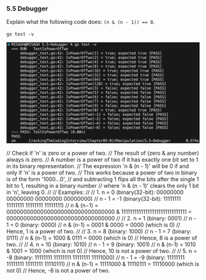 ### 5.5 Debugger
Explain what the following code does: `(n & (n - 1)) == 0`.



`go test -v`

![Test Result](_testResult.png)


// Check if 'n' is zero or a power of two.
// The result of (zero & any number) always is zero.
// A number is a power of two if it has exactly one bit set to 1 in its binary representation.
// The expression 'n & (n - 1)' will be 0 if and only if 'n' is a power of two.
// This works because a power of two in binary is of the form '1000...0',
// and subtracting 1 flips all the bits after the single 1 bit to 1, resulting in a binary number
// where 'n & (n - 1)' clears the only 1 bit in 'n', leaving 0.
//
// Examples:
//
// 1. n = 0 (binary(32-bit): 00000000 00000000 00000000 00000000)
//    n - 1 = -1 (binary(32-bit): 11111111 11111111 11111111 11111111)
//    n & (n−1) = 00000000000000000000000000000000 & 111111111111111111111111111111 = 00000000000000000000000000000000
//
// 2. n = 1 (binary: 0001)
//    n - 1 = 0 (binary: 0000)
//    n & (n-1) = 0001 & 0000 = 0000 (which is 0)
//    Hence, 1 is a power of two.
//
// 3. n = 8 (binary: 1000)
//    n - 1 = 7 (binary: 0111)
//    n & (n-1) = 1000 & 0111 = 0000 (which is 0)
//    Hence, 8 is a power of two.
//
// 4. n = 10 (binary: 1010)
//    n - 1 = 9 (binary: 1001)
//    n & (n-1) = 1010 & 1001 = 1000 (which is not 0)
//    Hence, 10 is not a power of two.
//
// 5. n = -8 (binary: 11111111 11111111 11111111 11111000)
//    n - 1 = -9 (binary: 11111111 11111111 11111111 11110111)
//    n & (n-1) = 11111000 & 11110111 = 11110000 (which is not 0)
//    Hence, -8 is not a power of two.